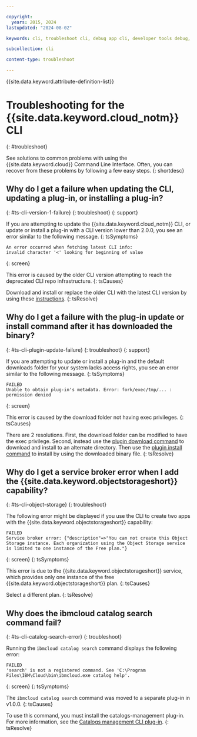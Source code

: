 ```yaml
---

copyright:
  years: 2015, 2024
lastupdated: "2024-08-02"

keywords: cli, troubleshoot cli, debug app cli, developer tools debug, ibmcloud cli debug, ibmcloud help, ibmcloud dev help, cli debug, command line, command-line, developer tools troubleshoot

subcollection: cli

content-type: troubleshoot

---
```


{{site.data.keyword.attribute-definition-list}}

# Troubleshooting for the {{site.data.keyword.cloud_notm}} CLI
{: #troubleshoot}

See solutions to common problems with using the {{site.data.keyword.cloud}} Command Line Interface. Often, you can recover from these problems by following a few easy steps.
{: shortdesc}

## Why do I get a failure when updating the CLI, updating a plug-in, or installing a plug-in?
{: #ts-cli-version-1-failure}
{: troubleshoot}
{: support}

If you are attempting to update the {{site.data.keyword.cloud_notm}} CLI, or update or install a plug-in with a CLI version lower than 2.0.0, you see an error similar to the following message.
{: tsSymptoms}

```text
An error occurred when fetching latest CLI info:
invalid character '<' looking for beginning of value
```
{: screen}

This error is caused by the older CLI version attempting to reach the deprecated CLI repo infrastructure.
{: tsCauses}

Download and install or replace the older CLI with the latest CLI version by using these [instructions](/docs/cli?topic=cli-install-ibmcloud-cli).
{: tsResolve}

## Why do I get a failure with the plug-in update or install command after it has downloaded the binary?
{: #ts-cli-plugin-update-failure}
{: troubleshoot}
{: support}

If you are attempting to update or install a plug-in and the default downloads folder for your system lacks access rights, you see an error similar to the following message.
{: tsSymptoms}

```text
FAILED
Unable to obtain plug-in's metadata. Error: fork/exec/tmp/... : permission denied
```
{: screen}

This error is caused by the download folder not having exec privileges.
{: tsCauses}

There are 2 resolutions. First, the download folder can be modified to have the exec privilege. Second, instead use the [plugin download command](/docs/cli?topic=cli-ibmcloud_commands_settings#ibmcloud_plugin_download) to download and install to an alternate directory. Then use the [plugin install command](/docs/cli?topic=cli-ibmcloud_commands_settings#ibmcloud_plugin_install) to install by using the downloaded binary file.
{: tsResolve}


## Why do I get a service broker error when I add the {{site.data.keyword.objectstorageshort}} capability?
{: #ts-cli-object-storage}
{: troubleshoot}

The following error might be displayed if you use the CLI to create two apps with the {{site.data.keyword.objectstorageshort}} capability:

```text
FAILED
Service broker error: {"description"=>"You can not create this Object Storage instance. Each organization using the Object Storage service is limited to one instance of the Free plan."}
```
{: screen}
{: tsSymptoms}

This error is due to the {{site.data.keyword.objectstorageshort}} service, which provides only one instance of the free {{site.data.keyword.objectstorageshort}} plan.
{: tsCauses}

Select a different plan.
{: tsResolve}

## Why does the ibmcloud catalog search command fail?
{: #ts-cli-catalog-search-error}
{: troubleshoot}

Running the `ibmcloud catalog search` command displays the following error:

```text
FAILED
'search' is not a registered command. See 'C:\Program Files\IBM\Cloud\bin\ibmcloud.exe catalog help'.
```
{: screen}
{: tsSymptoms}

The `ibmcloud catalog search` command was moved to a separate plug-in in v1.0.0.
{: tsCauses}

To use this command, you must install the catalogs-management plug-in. For more information, see the [Catalogs management CLI plug-in](/docs/cli?topic=cli-manage-catalogs-plugin).
{: tsResolve}
